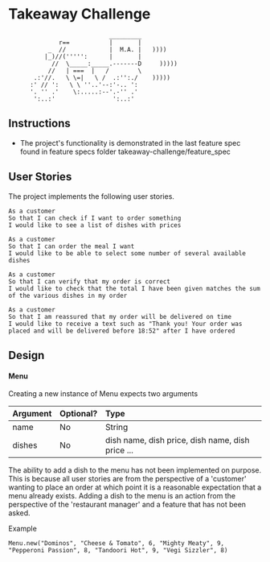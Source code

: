 Takeaway Challenge
==================
```
                            _________
              r==           |       |
           _  //            |  M.A. |   ))))
          |_)//(''''':      |       |
            //  \_____:_____.-------D     )))))
           //   | ===  |   /        \
       .:'//.   \ \=|   \ /  .:'':./    )))))
      :' // ':   \ \ ''..'--:'-.. ':
      '. '' .'    \:.....:--'.-'' .'
       ':..:'                ':..:'

 ```

Instructions
-------

* The project's functionality is demonstrated in the last feature spec found in feature specs folder takeaway-challenge/feature_spec

User Stories
-----

The project implements the following user stories.

```
As a customer
So that I can check if I want to order something
I would like to see a list of dishes with prices

As a customer
So that I can order the meal I want
I would like to be able to select some number of several available dishes

As a customer
So that I can verify that my order is correct
I would like to check that the total I have been given matches the sum of the various dishes in my order

As a customer
So that I am reassured that my order will be delivered on time
I would like to receive a text such as "Thank you! Your order was placed and will be delivered before 18:52" after I have ordered
```

Design
-----

#### Menu

Creating a new instance of Menu expects two arguments

|Argument |Optional?|Type                                             |
|:-       |:-       |:-                                               |
|name     |No       |String                                           |
|dishes   |No       |dish name, dish price, dish name, dish price ... |

The ability to add a dish to the menu has not been implemented on purpose. This is because all user stories are from the perspective of a 'customer' wanting to place an order at which point it is a reasonable expectation that a menu already exists. Adding a dish to the menu is an action from the perspective of the 'restaurant manager' and a feature that has not been asked.

Example

```
Menu.new("Dominos", "Cheese & Tomato", 6, "Mighty Meaty", 9, "Pepperoni Passion", 8, "Tandoori Hot", 9, "Vegi Sizzler", 8)
```
